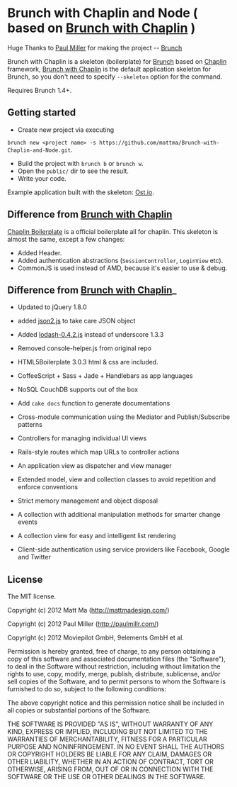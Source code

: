 # Brunch with Chaplin and Node ( based on [Brunch with Chaplin](https://github.com/paulmillr/brunch-with-chaplin) )

Huge Thanks to [Paul Miller](https://github.com/paulmillr) for making the project -- [Brunch](http://brunch.io/)

Brunch with Chaplin is a skeleton (boilerplate) for [Brunch](http://brunch.io)
based on [Chaplin](https://github.com/chaplinjs/chaplin) framework,
[Brunch with Chaplin](https://github.com/paulmillr/brunch-with-chaplin) is the default application skeleton for Brunch, so you don't need to specify `--skeleton` option for the command.

Requires Brunch 1.4+.

## Getting started
* Create new project via executing

`brunch new <project name> -s https://github.com/mattma/Brunch-with-Chaplin-and-Node.git`.

* Build the project with `brunch b` or `brunch w`.
* Open the `public/` dir to see the result.
* Write your code.

Example application built with the skeleton:
[Ost.io](https://github.com/paulmillr/ostio).


## Difference from [Brunch with Chaplin](https://github.com/paulmillr/brunch-with-chaplin)

[Chaplin Boilerplate](https://github.com/chaplinjs/chaplin-boilerplate)
is a official boilerplate all for chaplin. This skeleton is almost the same,
except a few changes:

* Added Header.
* Added authentication abstractions (`SessionController`, `LoginView` etc).
* CommonJS is used instead of AMD, because it's easier to use & debug.

## Difference from [Brunch with Chaplin](https://github.com/paulmillr/brunch-with-chaplin)_

* Updated to jQuery 1.8.0
* added [json2.js](https://github.com/douglascrockford/JSON-js/blob/master/json2.js) to take care JSON object
* Added [lodash-0.4.2.js](http://lodash.com) instead of underscore 1.3.3
* Removed console-helper.js from original repo

* HTML5Boilerplate 3.0.3 html & css are included.
* CoffeeScript + Sass + Jade + Handlebars as app languages
* NoSQL CouchDB supports out of the box
* Add `cake docs` function to generate documentations

* Cross-module communication using the Mediator and Publish/Subscribe patterns
* Controllers for managing individual UI views
* Rails-style routes which map URLs to controller actions
* An application view as dispatcher and view manager
* Extended model, view and collection classes to avoid repetition and
enforce conventions
* Strict memory management and object disposal
* A collection with additional manipulation methods for smarter change events
* A collection view for easy and intelligent list rendering
* Client-side authentication using service providers like Facebook, Google
and Twitter


## License
The MIT license.

Copyright (c) 2012 Matt Ma (http://mattmadesign.com/)

Copyright (c) 2012 Paul Miller (http://paulmillr.com/)

Copyright (c) 2012 Moviepilot GmbH, 9elements GmbH et al.

Permission is hereby granted, free of charge, to any person obtaining a copy of
this software and associated documentation files (the "Software"), to deal in
the Software without restriction, including without limitation the rights to
use, copy, modify, merge, publish, distribute, sublicense, and/or sell copies
of the Software, and to permit persons to whom the Software is furnished to do
so, subject to the following conditions:

The above copyright notice and this permission notice shall be included in all
copies or substantial portions of the Software.

THE SOFTWARE IS PROVIDED "AS IS", WITHOUT WARRANTY OF ANY KIND, EXPRESS OR
IMPLIED, INCLUDING BUT NOT LIMITED TO THE WARRANTIES OF MERCHANTABILITY,
FITNESS FOR A PARTICULAR PURPOSE AND NONINFRINGEMENT. IN NO EVENT SHALL THE
AUTHORS OR COPYRIGHT HOLDERS BE LIABLE FOR ANY CLAIM, DAMAGES OR OTHER
LIABILITY, WHETHER IN AN ACTION OF CONTRACT, TORT OR OTHERWISE, ARISING FROM,
OUT OF OR IN CONNECTION WITH THE SOFTWARE OR THE USE OR OTHER DEALINGS IN THE
SOFTWARE.
